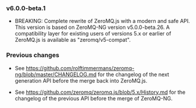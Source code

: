 ### v6.0.0-beta.1

* BREAKING: Complete rewrite of ZeroMQ.js with a modern and safe API. This version is based on ZeroMQ-NG version v5.0.0-beta.26. A compatibility layer for existing users of versions 5.x or earlier of ZeroMQ.js is available as "zeromq/v5-compat".

### Previous changes

* See https://github.com/rolftimmermans/zeromq-ng/blob/master/CHANGELOG.md for the changelog of the next generation API before the merge back into ZeroMQ.js.

* See https://github.com/zeromq/zeromq.js/blob/5.x/History.md for the changelog of the previous API before the merge of ZeroMQ-NG.
